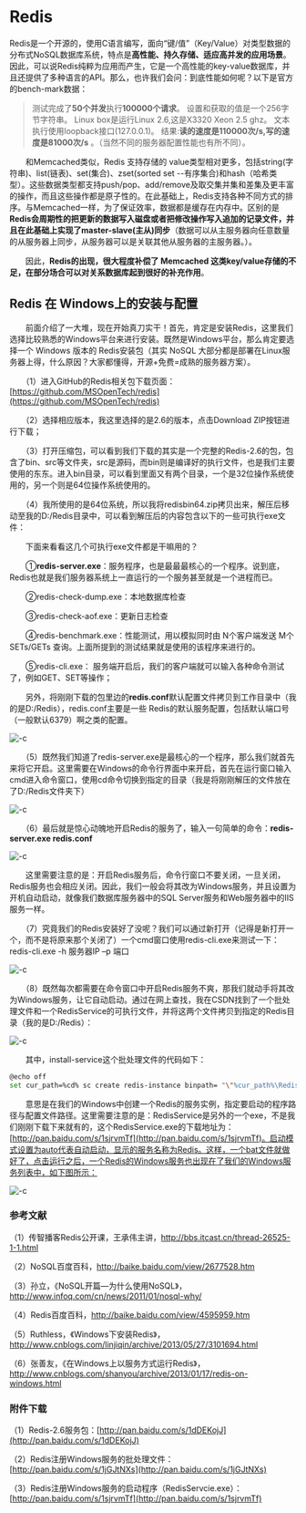 # Redis

Redis是一个开源的，使用C语言编写，面向“键/值”（Key/Value）对类型数据的分布式NoSQL数据库系统，特点是**高性能、持久存储、适应高并发的应用场景**。因此，可以说Redis纯粹为应用而产生，它是一个高性能的key-value数据库，并且还提供了多种语言的API。那么，也许我们会问：到底性能如何呢？以下是官方的bench-mark数据：

> 测试完成了**50个并发**执行**100000个请求**。
> 设置和获取的值是一个256字节字符串。
> Linux box是运行Linux 2.6,这是X3320 Xeon 2.5 ghz。
> 文本执行使用loopback接口(127.0.0.1)。
> 结果:**读的速度是110000次/s,写的速度是81000次/s** 。（当然不同的服务器配置性能也有所不同）。

　　和Memcached类似，Redis 支持存储的 value类型相对更多，包括string(字符串)、list(链表)、set(集合)、zset(sorted set --有序集合)和hash（哈希类型）。这些数据类型都支持push/pop、add/remove及取交集并集和差集及更丰富的操作，而且这些操作都是原子性的。在此基础上，Redis支持各种不同方式的排序。与Memcached一样，为了保证效率，数据都是缓存在内存中。区别的是**Redis会周期性的把更新的数据写入磁盘或者把修改操作写入追加的记录文件，并且在此基础上实现了master-slave(主从)同步**（数据可以从主服务器向任意数量的从服务器上同步，从服务器可以是关联其他从服务器的主服务器。）。

　　因此，**Redis的出现，很大程度补偿了 Memcached 这类key/value存储的不足，在部分场合可以对关系数据库起到很好的补充作用**。

## Redis 在 Windows上的安装与配置

　　前面介绍了一大堆，现在开始真刀实干！首先，肯定是安装Redis，这里我们选择比较熟悉的Windows平台来进行安装。既然是Windows平台，那么肯定要选择一个 Windows 版本的 Redis安装包（其实 NoSQL 大部分都是部署在Linux服务器上得，什么原因？大家都懂得，开源+免费=成熟的服务器方案）。

　　（1）进入GitHub的Redis相关包下载页面：[https://github.com/MSOpenTech/redis](https://github.com/MSOpenTech/redis)

　　（2）选择相应版本，我这里选择的是2.6的版本，点击Download ZIP按钮进行下载；

　　（3）打开压缩包，可以看到我们下载的其实是一个完整的Redis-2.6的包，包含了bin、src等文件夹，src是源码，而bin则是编译好的执行文件，也是我们主要使用的东东。进入bin目录，可以看到里面又有两个目录，一个是32位操作系统使用的，另一个则是64位操作系统使用的。

　　（4）我所使用的是64位系统，所以我将redisbin64.zip拷贝出来，解压后移动至我的D:/Redis目录中，可以看到解压后的内容包含以下的一些可执行exe文件：

　　下面来看看这几个可执行exe文件都是干嘛用的？

　　①**redis-server.exe**：服务程序，也是最最最核心的一个程序。说到底，Redis也就是我们服务器系统上一直运行的一个服务甚至就是一个进程而已。 

　　②redis-check-dump.exe：本地数据库检查

　　③redis-check-aof.exe：更新日志检查

　　④redis-benchmark.exe：性能测试，用以模拟同时由 N个客户端发送 M个 SETs/GETs 查询。上面所提到的测试结果就是使用的该程序来进行的。

　　⑤redis-cli.exe： 服务端开启后，我们的客户端就可以输入各种命令测试了，例如GET、SET等操作；

　　另外，将刚刚下载的包里边的**redis.conf**默认配置文件拷贝到工作目录中（我的是D:/Redis），redis.conf主要是一些 Redis的默认服务配置，包括默认端口号（一般默认6379）啊之类的配置。

![-c](http://om1o84p1p.bkt.clouddn.com/2017-03-14-030157289964052.jpg)

　　（5）既然我们知道了redis-server.exe是最核心的一个程序，那么我们就首先来将它开启。这里需要在Windows的命令行界面中来开启，首先在运行窗口输入cmd进入命令窗口，使用cd命令切换到指定的目录（我是将刚刚解压的文件放在了D:/Redis文件夹下）

![-c](http://om1o84p1p.bkt.clouddn.com/2017-03-14-030154054348230.jpg)

　　（6）最后就是惊心动魄地开启Redis的服务了，输入一句简单的命令：**redis-server.exe redis.conf**

![-c](http://om1o84p1p.bkt.clouddn.com/2017-03-14-030159446376126.jpg)

　　这里需要注意的是：开启Redis服务后，命令行窗口不要关闭，一旦关闭，Redis服务也会相应关闭。因此，我们一般会将其改为Windows服务，并且设置为开机自动启动，就像我们数据库服务器中的SQL Server服务和Web服务器中的IIS服务一样。

　　（7）究竟我们的Redis安装好了没呢？我们可以通过新打开（记得是新打开一个，而不是将原来那个关闭了）一个cmd窗口使用redis-cli.exe来测试一下：redis-cli.exe -h 服务器IP –p 端口

![-c](http://om1o84p1p.bkt.clouddn.com/2017-03-14-030218180744353.jpg)

　　（8）既然每次都需要在命令窗口中开启Redis服务不爽，那我们就动手将其改为Windows服务，让它自动启动。通过在网上查找，我在CSDN找到了一个批处理文件和一个RedisService的可执行文件，并将这两个文件拷贝到指定的Redis目录（我的是D:/Redis）：

![-c](http://om1o84p1p.bkt.clouddn.com/2017-03-14-031047248401630.jpg)

　　其中，install-service这个批处理文件的代码如下：

```bash
@echo off
set cur_path=%cd% sc create redis-instance binpath= "\"%cur_path%\RedisService.exe\" %cur_path%\redis.conf" start= "auto" DisplayName= "Redis"
```

　　意思是在我们的Windows中创建一个Redis的服务实例，指定要启动的程序路径与配置文件路径。这里需要注意的是：RedisService是另外的一个exe，不是我们刚刚下载下来就有的，这个RedisService.exe的下载地址为：[http://pan.baidu.com/s/1sjrvmTf](http://pan.baidu.com/s/1sjrvmTf)。启动模式设置为auto代表自动启动，显示的服务名称为Redis。这样，一个bat文件就做好了，点击运行之后，一个Redis的Windows服务也出现在了我们的Windows服务列表中，如下图所示：

![-c](http://om1o84p1p.bkt.clouddn.com/2017-03-14-030244435276318.jpg)

### 参考文献

（1）传智播客Redis公开课，王承伟主讲，http://bbs.itcast.cn/thread-26525-1-1.html

（2）NoSQL百度百科，http://baike.baidu.com/view/2677528.htm

（3）孙立，《NoSQL开篇—为什么使用NoSQL》，http://www.infoq.com/cn/news/2011/01/nosql-why/

（4）Redis百度百科，http://baike.baidu.com/view/4595959.htm

（5）Ruthless，《Windows下安装Redis》，http://www.cnblogs.com/linjiqin/archive/2013/05/27/3101694.html

（6）张善友，《在Windows上以服务方式运行Redis》，http://www.cnblogs.com/shanyou/archive/2013/01/17/redis-on-windows.html

### 附件下载

（1）Redis-2.6服务包：[http://pan.baidu.com/s/1dDEKojJ](http://pan.baidu.com/s/1dDEKojJ)

（2）Redis注册Windows服务的批处理文件：[http://pan.baidu.com/s/1jGJtNXs](http://pan.baidu.com/s/1jGJtNXs)

（3）Redis注册Windows服务的启动程序（RedisServcie.exe）：[http://pan.baidu.com/s/1sjrvmTf](http://pan.baidu.com/s/1sjrvmTf)